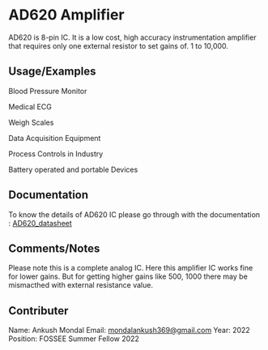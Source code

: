 
# AD620 Amplifier

AD620 is 8-pin IC. It is a low cost, high accuracy instrumentation amplifier that requires only one external resistor to set gains of. 1 to 10,000.


## Usage/Examples

Blood Pressure Monitor

Medical ECG

Weigh Scales

Data Acquisition Equipment

Process Controls in Industry

Battery operated and portable Devices

## Documentation

To know the details of AD620 IC please go through with the documentation : [AD620_datasheet](https://www.analog.com/media/en/technical-documentation/data-sheets/ad620.pdf)

## Comments/Notes

Please note this is a complete analog IC. Here this amplifier IC works fine for lower gains. But for getting higher gains like 500, 1000 there may be mismacthed with external resistance value.

## Contributer

Name: Ankush Mondal
Email: mondalankush369@gmail.com
Year: 2022
Position: FOSSEE Summer Fellow 2022